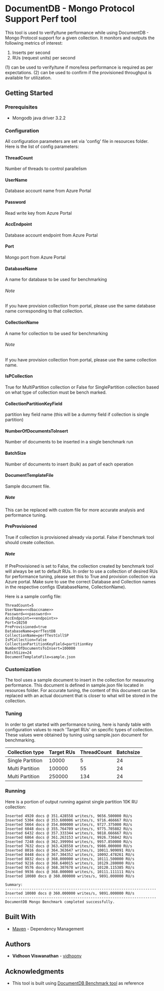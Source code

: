 # DocumentDB - Mongo Protocol Support Perf tool

This tool is used to verify/tune performance while using DocumentDB - Mongo Protocol support for a given collection.
It monitors and outputs the following metrics of interest:
1. Inserts per second
1. RUs (request units) per second 

(1) can be used to verify/tune if more/less performance is required as per expectations.
(2) can be used to confirm if the provisioned throughput is available for utilization.

## Getting Started

### Prerequisites

* Mongodb java driver 3.2.2

### Configuration

All configuration parameters are set via 'config' file in resources folder.
Here is the list of config parameters:

#### ThreadCount 
Number of threads to control parallelism

#### UserName 
Database account name from Azure Portal

#### Password 
Read write key from Azure Portal

#### AccEndpoint 
Database account endpoint from Azure Portal

#### Port
Mongo port from Azure Portal

#### DatabaseName
A name for database to be used for benchmarking

###### Note
If you have provision collection from portal, please use the same database name corresponding to that collection. 

#### CollectionName
A name for collection to be used for benchmarking

###### Note
If you have provision collection from portal, please use the same collection name. 

#### IsPCollection
True for MultiPartition collection or False for SinglePartition collection based on what type of collection must be  bench marked.

#### CollectionPartitionKeyField
partition key field name (this will be a dummy field if collection is single partition)

#### NumberOfDocumentsToInsert
Number of documents to be inserted in a single benchmark run

#### BatchSize
Number of documents to insert (bulk) as part of each operation

#### DocumentTemplateFile
Sample document file. 

##### Note
This can be replaced with custom file for more accurate analysis and performance tuning.

#### PreProvisioned
True if collection is provisioned already via portal. False if benchmark tool should create collection.

##### Note
If PreProvisioned is set to False, the collection created by benchmark tool will always be set to default RUs.
In order to use a collection of desired RUs for performance tuning, please set this to True and provision collection via Azure portal.
Make sure to use the correct Database and Collection names in the respective configs (DatabaseName, CollectionName).

Here is a sample config file:

```
ThreadCount=5
UserName=<<dbaccname>>
Password=<<password>>
AccEndpoint=<<endpoint>>
Port=10250
PreProvisioned=true
DatabaseName=perfTestDB
CollectionName=perfTestCollSP
IsPCollection=false
CollectionPartitionKeyField=partitionKey
NumberOfDocumentsToInsert=100000
BatchSize=24
DocumentTemplateFile=sample.json
```

### Customization

The tool uses a sample document to insert in the collection for measuring  performance.
This document is defined in sample.json file located in resources folder.
For accurate tuning, the content of this document can be replaced with an actual document that is closer to what will be stored in the collection.


### Tuning

In order to get started with performance tuning, here is handy table with configuration values to reach 'Target RUs' on specific types of collection.
These values were obtained by tuning using sample.json document for benchmarking.

Collection type | Target RUs | ThreadCount | Batchsize
------------ | ------------- | ------------- | ------------- 
Single Partition | 10000 | 5 | 24
Multi  Partition | 100000 | 55 | 24
Multi  Partition | 250000 | 134 | 24

### Running

Here is a portion of output running against single partition 10K RU collection:

```
Inserted 4920 docs @ 351.428558 writes/s, 9656.500000 RU/s
Inserted 5304 docs @ 353.600006 writes/s, 9716.466667 RU/s
Inserted 5664 docs @ 354.000000 writes/s, 9727.375000 RU/s
Inserted 6048 docs @ 355.764709 writes/s, 9775.705882 RU/s
Inserted 6432 docs @ 357.333344 writes/s, 9818.666667 RU/s
Inserted 6864 docs @ 361.263153 writes/s, 9926.736842 RU/s
Inserted 7248 docs @ 362.399994 writes/s, 9957.850000 RU/s
Inserted 7632 docs @ 363.428558 writes/s, 9986.000000 RU/s
Inserted 8016 docs @ 364.363647 writes/s, 10011.909091 RU/s
Inserted 8448 docs @ 367.304352 writes/s, 10092.478261 RU/s
Inserted 8832 docs @ 368.000000 writes/s, 10111.500000 RU/s
Inserted 9216 docs @ 368.640015 writes/s, 10129.280000 RU/s
Inserted 9576 docs @ 368.307678 writes/s, 10120.115385 RU/s
Inserted 9936 docs @ 368.000000 writes/s, 10111.111111 RU/s
Inserted 10080 docs @ 360.000000 writes/s, 9891.000000 RU/s

Summary:
--------------------------------------------------------------------- 
Inserted 10080 docs @ 360.000000 writes/s, 9891.000000 RU/s
--------------------------------------------------------------------- 
DocumentDB Mongo Benchmark completed successfully.
```


## Built With

* [Maven](https://maven.apache.org/) - Dependency Management

## Authors

* **Vidhoon Viswanathan** - [vidhoonv](https://github.com/vidhoonv)

## Acknowledgments

* This tool is built using [DocumentDB Benchmark tool](https://github.com/Azure/azure-documentdb-dotnet/tree/master/samples/documentdb-benchmark) as reference
